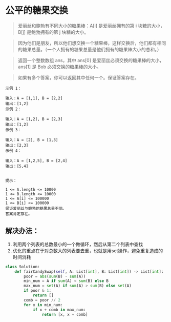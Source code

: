 # 公平的糖果交换

> 爱丽丝和鲍勃有不同大小的糖果棒：A[i] 是爱丽丝拥有的第 i 块糖的大小，B[j] 是鲍勃拥有的第 j 块糖的大小。

> 因为他们是朋友，所以他们想交换一个糖果棒，这样交换后，他们都有相同的糖果总量。（一个人拥有的糖果总量是他们拥有的糖果棒大小的总和。）

> 返回一个整数数组 ans，其中 ans[0] 是爱丽丝必须交换的糖果棒的大小，ans[1] 是 Bob 必须交换的糖果棒的大小。

> 如果有多个答案，你可以返回其中任何一个。保证答案存在。


```
示例 1：

输入：A = [1,1], B = [2,2]
输出：[1,2]
示例 2：

输入：A = [1,2], B = [2,3]
输出：[1,2]
示例 3：

输入：A = [2], B = [1,3]
输出：[2,3]
示例 4：

输入：A = [1,2,5], B = [2,4]
输出：[5,4]


提示：

1 <= A.length <= 10000
1 <= B.length <= 10000
1 <= A[i] <= 100000
1 <= B[i] <= 100000
保证爱丽丝与鲍勃的糖果总量不同。
答案肯定存在。
```

## 解决办法：
1. 利用两个列表的总数最小的一个做循环，然后从第二个列表中查找
2. 优化的重点在于对总数大的列表要去重，也就是用set操作，避免重复造成的时间消耗

```python
class Solution:
    def fairCandySwap(self, A: List[int], B: List[int]) -> List[int]:
        poor = abs(sum(B) - sum(A))
        min_num = A if sum(A) < sum(B) else B
        max_num = set(A) if sum(A) > sum(B) else set(A)
        if poor & 1:
            return []
        comb = poor // 2
        for x in min_num:
            if x + comb in max_num:
                return [x, x + comb]
```
